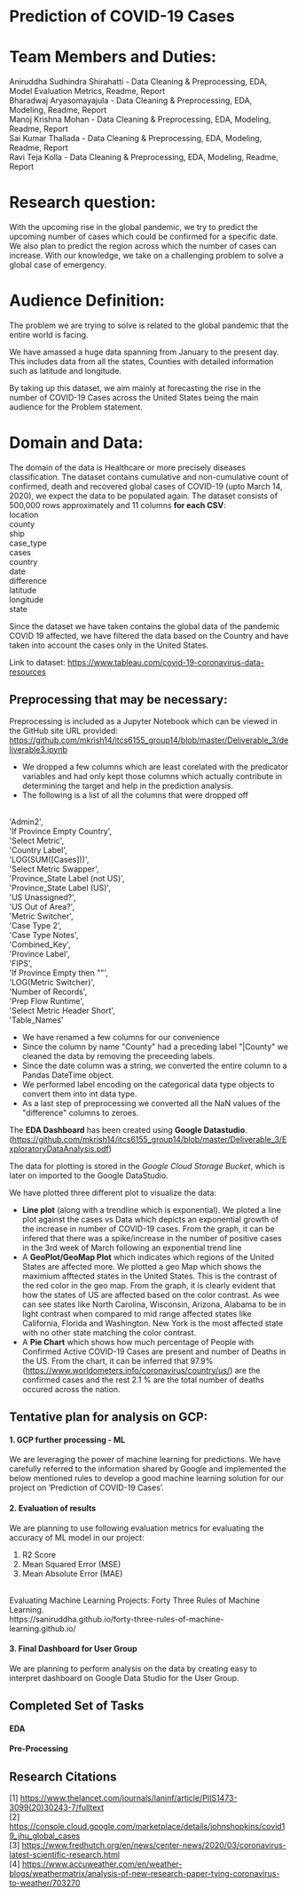 # Prediction of COVID-19 Cases

# Team Members and Duties:
Aniruddha Sudhindra Shirahatti - Data Cleaning & Preprocessing, EDA, Model Evaluation Metrics, Readme, Report<br/>
Bharadwaj Aryasomayajula - Data Cleaning & Preprocessing, EDA, Modeling, Readme, Report<br/>
Manoj Krishna Mohan - Data Cleaning & Preprocessing, EDA, Modeling, Readme, Report<br/>
Sai Kumar Thallada - Data Cleaning & Preprocessing, EDA, Modeling, Readme, Report<br/>
Ravi Teja Kolla - Data Cleaning & Preprocessing, EDA, Modeling, Readme, Report

# Research question:  
With the upcoming rise in the global pandemic, we try to predict the upcoming number of cases which could be confirmed for a specific date. We also plan to predict the region across which the number of cases can increase. With our knowledge, we take on a challenging problem to solve a global case of emergency.

# Audience Definition:

The problem we are trying to solve is related to the global pandemic that the entire world is facing.

We have amassed a huge data spanning from January to the present day. This includes data from all the states, Counties with detailed information such as latitude and longitude.

By taking up this dataset, we aim mainly at forecasting the rise in the number of COVID-19 Cases across the United States being the main audience for the Problem statement. 

# Domain and Data: 
The domain of the data is Healthcare or more precisely diseases classification.
The dataset contains cumulative and non-cumulative count of confirmed, death and recovered global cases of COVID-19 (upto March 14, 2020), we expect the data to be populated again.
The dataset consists of 500,000 rows approximately and 11 columns **for each CSV**:
<br>
location      
county        
ship          
case_type   
cases         
country       
date          
difference    
latitude      
longitude     
state 

Since the dataset we have taken contains the global data of the pandemic COVID 19 affected, we have filtered the data based on the Country and have taken into account the cases only in the United States.

Link to dataset: https://www.tableau.com/covid-19-coronavirus-data-resources

## Preprocessing that may be necessary:
Preprocessing is included as a Jupyter Notebook which can be viewed in the GitHub site URL provided:
https://github.com/mkrish14/itcs6155_group14/blob/master/Deliverable_3/deliverable3.ipynb


- We dropped a few columns which are least corelated with the predicator variables and had only kept those columns which actually contribute in determining the target and help in the prediction analysis.
- The following is a list of all the columns that were dropped off
<br/>
'Admin2',<br/>
'If Province Empty Country',<br/>
'Select Metric',<br/>
'Country Label',<br/>
'LOG(SUM([Cases]))',<br/>
'Select Metric Swapper',<br/>
'Province_State Label (not US)',<br/>
'Province_State Label (US)',<br/>
'US Unassigned?',<br/>
'US Out of Area?',<br/>
'Metric Switcher',<br/>
'Case Type 2',<br/>
'Case Type Notes',<br/>
'Combined_Key',<br/>
'Province Label',<br/>
'FIPS',<br/>
'If Province Empty then ""',<br/>
'LOG(Metric Switcher)',<br/>
'Number of Records',<br/>
'Prep Flow Runtime',<br/>
'Select Metric Header Short',<br/>
'Table_Names'<br/>

 - We have renamed a few columns for our convenience 
 - Since the column by name "County" had a preceding label "|County" we cleaned the data by removing the preceeding labels.
 - Since the date column was a string, we converted the entire column to a Pandas DateTime object.
 - We performed label encoding on the categorical data type objects to convert them into int data type.
 - As a last step of preprocessing we converted all the NaN values of the "difference" columns to zeroes.
  

The **EDA Dashboard** has been created using **Google Datastudio**. (https://github.com/mkrish14/itcs6155_group14/blob/master/Deliverable_3/ExploratoryDataAnalysis.pdf)

The data for plotting is stored in the *Google Cloud Storage Bucket*, which is later on imported to the Google DataStudio.

We have plotted three different plot to visualize the data:
- **Line plot** (along with a trendline which is exponential).
We ploted a line plot against the cases vs Data which depicts an exponential growth of the increase in number of COVID-19 cases. From the graph, it can be infered that there was a spike/increase in the number of positive cases in the 3rd week of March following an exponential trend line
- A **GeoPlot/GeoMap Plot** which indicates which regions of the United States are affected more.
We plotted a geo Map which shows the maximium afftected states in the United States. This is the contrast of the red color in the geo map.
From the graph, it is clearly evident that how the states of US are affected based on the color contrast. As wee can see states like North Carolina, Wisconsin, Arizona, Alabama to be in light contrast when compared to mid range affected states like California, Florida and Washington. New York is the most affected state with no other state matching the color contrast.
- A **Pie Chart** which shows how much percentage of People with Confirmed Active COVID-19 Cases are present and number of Deaths in the US.
From the chart, it can be inferred that 97.9% (https://www.worldometers.info/coronavirus/country/us/) are the confirmed cases and the rest 2.1 % are the total number of deaths occured across the nation.


<!-- ## size of data - data must be “big” data (millions of records) -->

## Tentative plan for analysis on GCP:

#### 1. GCP further processing - ML
<!--We are going to implement various CART Algorithms(Classification and Regression Treees) to predict the accuracy and correctness of the machine learning model implemented.-->
We are leveraging the power of machine learning for predictions. We have carefully referred to the information shared by Google and implemented the below mentioned rules to develop a good machine learning solution for our project on ‘Prediction of COVID-19 Cases’.

#### 2. Evaluation of results
We are planning to use following evaluation metrics for evaluating the accuracy of ML model in our project:
1. R2 Score
2. Mean Squared Error (MSE)
3. Mean Absolute Error (MAE)
<!--4. Confusion Matrix
5. Area Under Curve (AUC)-->
<br/>
Evaluating Machine Learning Projects: Forty Three Rules of Machine Learning.<br/>
https://saniruddha.github.io/forty-three-rules-of-machine-learning.github.io/

#### 3. Final Dashboard for User Group
We are planning to perform analysis on the data by creating easy to interpret dashboard on Google Data Studio for the User Group.

## Completed Set of Tasks

#### EDA
#### Pre-Processing

## Research Citations

[1] https://www.thelancet.com/journals/laninf/article/PIIS1473-3099(20)30243-7/fulltext <br/>
[2] https://console.cloud.google.com/marketplace/details/johnshopkins/covid19_jhu_global_cases <br/>
[3] https://www.fredhutch.org/en/news/center-news/2020/03/coronavirus-latest-scientific-research.html <br/>
[4] https://www.accuweather.com/en/weather-blogs/weathermatrix/analysis-of-new-research-paper-tying-coronavirus-to-weather/703270 <br/>

